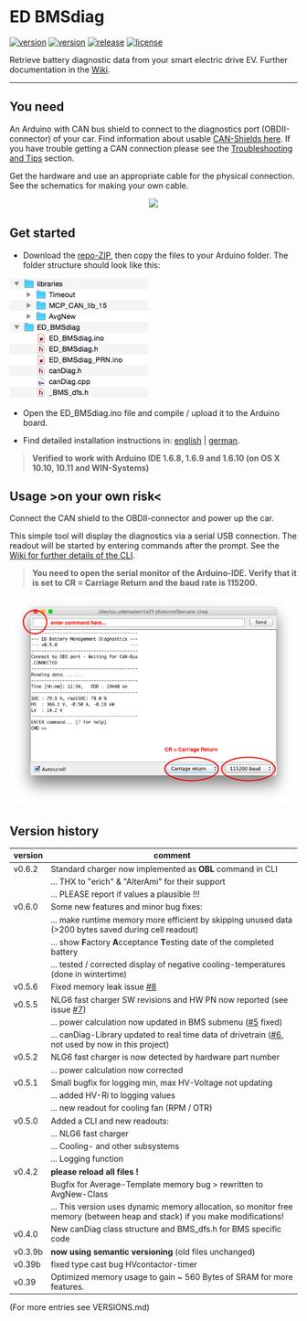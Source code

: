 # ED BMSdiag

[![version](https://img.shields.io/badge/version-v0.6.2-blue.svg)](https://github.com/MyLab-odyssey/ED_BMSdiag/archive/master.zip)
[![version](https://img.shields.io/badge/issues-none-brightgreen.svg)](https://github.com/MyLab-odyssey/ED_BMSdiag/issues)
[![release](https://img.shields.io/badge/release-v0.6.0-orange.svg)](https://github.com/MyLab-odyssey/ED_BMSdiag/releases)
[![license](https://img.shields.io/badge/license-MIT-blue.svg)](https://github.com/MyLab-odyssey/ED_BMSdiag/blob/master/LICENSE.txt)

Retrieve battery diagnostic data from your smart electric drive EV.
Further documentation in the [Wiki](https://github.com/MyLab-odyssey/ED_BMSdiag/wiki).

---

## You need
An Arduino with CAN bus shield to connect to the diagnostics port (OBDII-connector) of your car. Find information about usable [CAN-Shields here](https://github.com/MyLab-odyssey/ED_BMSdiag/wiki/CAN-Bus-Basics). If you have trouble getting a CAN connection please see the [Troubleshooting and Tips](https://github.com/MyLab-odyssey/ED_BMSdiag/wiki/Troubleshooting-and-Tips) section.

Get the hardware and use an appropriate cable for the physical connection. See the schematics for making your own cable.

<p align="center">
<img  src="https://raw.githubusercontent.com/MyLab-odyssey/ED_BMSdiag/master/pictures/Arduino%26CANbusShield.jpg" width="640"/>
<p/>

## Get started
* Download the [repo-ZIP](https://github.com/MyLab-odyssey/ED_BMSdiag/archive/master.zip), then copy the files to your Arduino folder. The folder structure should look like this:
<p align="left">
<img  src="https://github.com/MyLab-odyssey/ED_BMSdiag/raw/master/pictures/Arduino_folder_structure.png" /><p/>

* Open the ED_BMSdiag.ino file and compile / upload it to the Arduino board.  

* Find detailed installation instructions in: [english](https://github.com/MyLab-odyssey/ED_BMSdiag/wiki/Installation) | [german](https://github.com/MyLab-odyssey/ED_BMSdiag/wiki/Installation_DE).

> **Verified to work with Arduino IDE 1.6.8, 1.6.9 and 1.6.10 (on OS X 10.10, 10.11 and WIN-Systems)**

## Usage >on your own risk<
Connect the CAN shield to the OBDII-connector and power up the car.

This simple tool will display the diagnostics via a serial USB connection. The readout will be started by entering commands after the prompt. See the [Wiki for further details of the CLI](https://github.com/MyLab-odyssey/ED_BMSdiag/wiki/Command-Line-Interface).


>**You need to open the serial monitor of the Arduino-IDE.  Verify that it is set to CR = Carriage Return and the baud rate is 115200.**

<p align="center">
<img  src="https://raw.githubusercontent.com/MyLab-odyssey/ED_BMSdiag/master/pictures/Arduino%20-IDE_serial_monitor.png" />
<p/>

## Version history
|version  | comment|
|-------- | --------|
|v0.6.2   | Standard charger now implemented as **OBL** command in CLI|
|         | ... THX to "erich" & "AlterAmi" for their support|
|         | ... PLEASE report if values a plausible !!!|
|v0.6.0   | Some new features and minor bug fixes:|
|         | ... make runtime memory more efficient by skipping unused data (>200 bytes saved during cell readout)|
|         | ... show **F**actory **A**cceptance **T**esting date of the completed battery |
|         | ... tested / corrected display of negative cooling-temperatures (done in wintertime)|
|v0.5.6   | Fixed memory leak issue [#8](https://github.com/MyLab-odyssey/ED_BMSdiag/issues/8)|
|v0.5.5   | NLG6 fast charger SW revisions and HW PN now reported (see issue [#7](https://github.com/MyLab-odyssey/ED_BMSdiag/issues/7))|
|         | ... power calculation now updated in BMS submenu ([#5](https://github.com/MyLab-odyssey/ED_BMSdiag/issues/5) fixed)|
|         | ... canDiag-Library updated to real time data of drivetrain ([#6](https://github.com/MyLab-odyssey/ED_BMSdiag/issues/6), not used by now in this project)|
|v0.5.2   | NLG6 fast charger is now detected by hardware part number|
|         | ... power calculation now corrected|
|v0.5.1   | Small bugfix for logging min, max HV-Voltage not updating|
|         | ... added HV-Ri to logging values|
|         | ... new readout for cooling fan (RPM / OTR)|
|v0.5.0   | Added a CLI and new readouts:|
|         | ... NLG6 fast charger|
|         | ... Cooling- and other subsystems|
|         | ... Logging function|
|v0.4.2   | **please reload all files !**|
|         | Bugfix for Average-Template memory bug > rewritten  to AvgNew-Class|
|         | ... This version uses dynamic memory allocation, so monitor free memory (between heap and stack) if you make modifications!|
|v0.4.0   | New canDiag class structure and BMS_dfs.h for BMS specific code|
|v0.3.9b  | **now using semantic versioning** (old files unchanged)|
|v0.39b   | fixed type cast bug HVcontactor-timer|
|v0.39    | Optimized memory usage to gain ~ 560 Bytes of SRAM for more features.|

(For more entries see VERSIONS.md)

